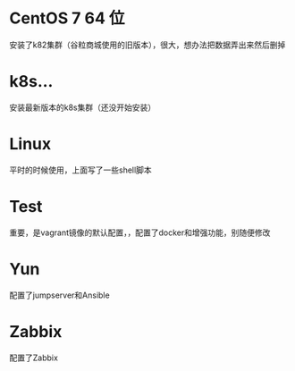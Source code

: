 # CentOS 7 64 位  
安装了k82集群（谷粒商城使用的旧版本），很大，想办法把数据弄出来然后删掉

# k8s...  
安装最新版本的k8s集群（还没开始安装）  

# Linux  
平时的时候使用，上面写了一些shell脚本

# Test
重要，是vagrant镜像的默认配置，，配置了docker和增强功能，别随便修改

# Yun
配置了jumpserver和Ansible

# Zabbix
配置了Zabbix